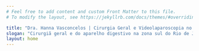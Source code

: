 ```yaml
---
# Feel free to add content and custom Front Matter to this file.
# To modify the layout, see https://jekyllrb.com/docs/themes/#overriding-theme-defaults

title: "Dra. Hanna Vasconcelos | Cirurgia Geral e Videolaparoscopia no Rio de Janeiro"
slogan: "Cirurgiã geral e do aparelho digestivo na zona sul do Rio de Janeiro"
layout: home
---
```

